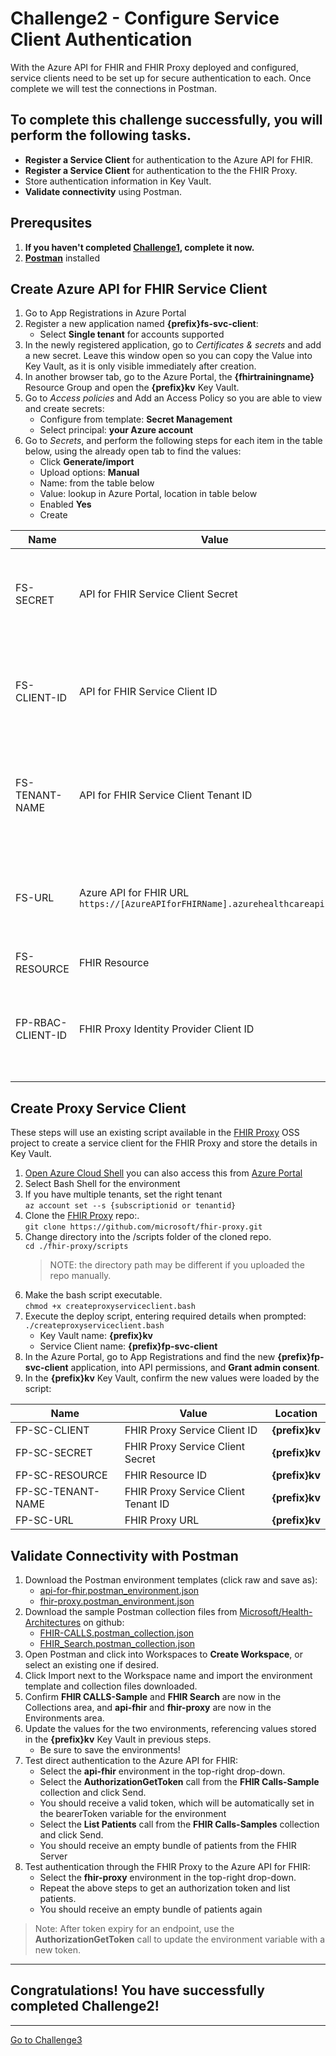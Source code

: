 # Challenge2 - Configure Service Client Authentication
With the Azure API for FHIR and FHIR Proxy deployed and configured, service clients need to be set up for secure authentication to each. Once complete we will test the connections in Postman. 

## To complete this challenge successfully, you will perform the following tasks.

* **Register a Service Client** for authentication to the Azure API for FHIR.
* **Register a Service Client** for authentication to the the FHIR Proxy.
* Store authentication information in Key Vault.
* **Validate connectivity** using Postman.

## Prerequsites

1. **If you haven't completed [Challenge1](../Challenge1-DeployFHIR/ReadMe.md), complete it now.**
2. **[Postman](https://www.postman.com/downloads/)** installed

## Create Azure API for FHIR Service Client
1. Go to App Registrations in Azure Portal
2. Register a new application named **{prefix}fs-svc-client**:
   * Select **Single tenant** for accounts supported
3. In the newly registered application, go to *Certificates & secrets* and add a new secret. Leave this window open so you can copy the Value into Key Vault, as it is only visible immediately after creation.
4. In another browser tab, go to the Azure Portal, the **{fhirtrainingname}** Resource Group and open the **{prefix}kv** Key Vault.
5. Go to *Access policies* and Add an Access Policy so you are able to view and create secrets:
   * Configure from template: **Secret Management**
   * Select principal: **your Azure account**
7. Go to *Secrets*, and perform the following steps for each item in the table below, using the already open tab to find the values: 
   * Click **Generate/import**
   * Upload options: **Manual**
   * Name: from the table below
   * Value: lookup in Azure Portal, location in table below
   * Enabled **Yes**
   * Create 

| Name | Value | Location |
| --- | --- | --- | 
| FS-SECRET | API for FHIR Service Client Secret | **{prefix}fs-svc-client** App Registration, new secret **Value** just created |
| FS-CLIENT-ID | API for FHIR Service Client ID | **{prefix}fs-svc-client** App Registration, Overview, copy **Application (client) ID** |
| FS-TENANT-NAME | API for FHIR Service Client Tenant ID | **{prefix}fs-svc-client** App Registration, Overview, copy **Directory (tenant) ID** |
| FS-URL | Azure API for FHIR URL <br> `https://[AzureAPIforFHIRName].azurehealthcareapis.com` | **{prefix}fhir** Azure API for FHIR, copy **FHIR metadata endpoint**, remove `/metadata` |
| FS-RESOURCE | FHIR Resource | Same as FS-URL |
| FP-RBAC-CLIENT-ID | FHIR Proxy Identity Provider Client ID | **{prefix}pxyfa** App Registration created in Challenge1, copy **Application (client) ID** |


## Create Proxy Service Client
These steps will use an existing script available in the [FHIR Proxy](https://github.com/microsoft/fhir-proxy) OSS project to create a service client for the FHIR Proxy and store the details in Key Vault. 

1. [Open Azure Cloud Shell](https://shell.azure.com) you can also access this from [Azure Portal](https://portal.azure.com) 
2. Select Bash Shell for the environment 
3. If you have multiple tenants, set the right tenant<br>
   `az account set --s {subscriptionid or tenantid}`
4. Clone the [FHIR Proxy](https://github.com/microsoft/fhir-proxy) repo:.<br>
   `git clone https://github.com/microsoft/fhir-proxy.git` <br>
5. Change directory into the /scripts folder of the cloned repo.<br>
   `cd ./fhir-proxy/scripts`<br>
   > NOTE: the directory path may be different if you uploaded the repo manually.
6. Make the bash script executable.<br>
   `chmod +x createproxyserviceclient.bash`
7. Execute the deploy script, entering required details when prompted:<br>
   `./createproxyserviceclient.bash`
   * Key Vault name: **{prefix}kv**
   * Service Client name: **{prefix}fp-svc-client**
8. In the Azure Portal, go to App Registrations and find the new **{prefix}fp-svc-client** application, into API permissions, and **Grant admin consent**.
9. In the **{prefix}kv** Key Vault, confirm the new values were loaded by the script:

| Name | Value | Location |
| --- | --- | --- | 
| FP-SC-CLIENT | FHIR Proxy Service Client ID | **{prefix}kv** |
| FP-SC-SECRET | FHIR Proxy Service Client Secret | **{prefix}kv** |
| FP-SC-RESOURCE | FHIR Resource ID  | **{prefix}kv** |
| FP-SC-TENANT-NAME | FHIR Proxy Service Client Tenant ID | **{prefix}kv** |
| FP-SC-URL | FHIR Proxy URL | **{prefix}kv** |

## Validate Connectivity with Postman
1. Download the Postman environment templates (click raw and save as):
   * [api-for-fhir.postman_environment.json](api-for-fhir.postman_environment.json)
   * [fhir-proxy.postman_environment.json](fhir-proxy.postman_environment.json)
2. Download the sample Postman collection files from [Microsoft/Health-Architectures](https://github.com/microsoft/health-architectures) on github:
   * [FHIR-CALLS.postman_collection.json](https://github.com/microsoft/health-architectures/blob/main/Postman/api-for-fhir/FHIR-CALLS.postman_collection.json)
   * [FHIR_Search.postman_collection.json](https://github.com/microsoft/health-architectures/blob/main/Postman/api-for-fhir/FHIR_Search.postman_collection.json)
2. Open Postman and click into Workspaces to **Create Workspace**, or select an existing one if desired.
3. Click Import next to the Workspace name and import the environment template and collection files downloaded.
4. Confirm **FHIR CALLS-Sample** and **FHIR Search** are now in the Collections area, and **api-fhir** and **fhir-proxy** are now in the Environments area. 
5. Update the values for the two environments, referencing values stored in the **{prefix}kv** Key Vault in previous steps.   
    * Be sure to save the environments!
6. Test direct authentication to the Azure API for FHIR:
   * Select the **api-fhir** environment in the top-right drop-down. 
   * Select the **AuthorizationGetToken** call from the **FHIR Calls-Sample** collection and click Send.
   * You should receive a valid token, which will be automatically set in the bearerToken variable for the environment
   * Select the **List Patients** call from the **FHIR Calls-Samples** collection and click Send. 
   * You should receive an empty bundle of patients from the FHIR Server
7. Test authentication through the FHIR Proxy to the Azure API for FHIR:
   * Select the **fhir-proxy** environment in the top-right drop-down.
   * Repeat the above steps to get an authorization token and list patients.
   * You should receive an empty bundle of patients again

> Note: After token expiry for an endpoint, use the **AuthorizationGetToken** call to update the environment variable with a new token. 

---

## Congratulations! You have successfully completed Challenge2! 

***

[Go to Challenge3](../Challenge3-BulkLoad/ReadMe.md)